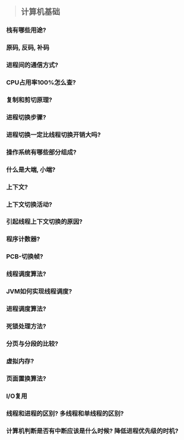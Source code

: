 > ## 计算机基础

### 栈有哪些用途? 
### 原码, 反码, 补码
### 进程间的通信方式? 
### CPU占用率100%怎么查?
### 复制和剪切原理?
### 进程切换步骤?
### 进程切换一定比线程切换开销大吗?
### 操作系统有哪些部分组成?
### 什么是大端, 小端?
### 上下文?
### 上下文切换活动?
### 引起线程上下文切换的原因?
### 程序计数器?
### PCB-切换帧?
### 线程调度算法?
### JVM如何实现线程调度?
### 进程调度算法?
### 死锁处理方法?
### 分页与分段的比较?
### 虚拟内存?
### 页面置换算法?
### I/O复用
### 线程和进程的区别? 多线程和单线程的区别?
### 计算机判断是否有中断应该是什么时候? 降低进程优先级的时机?